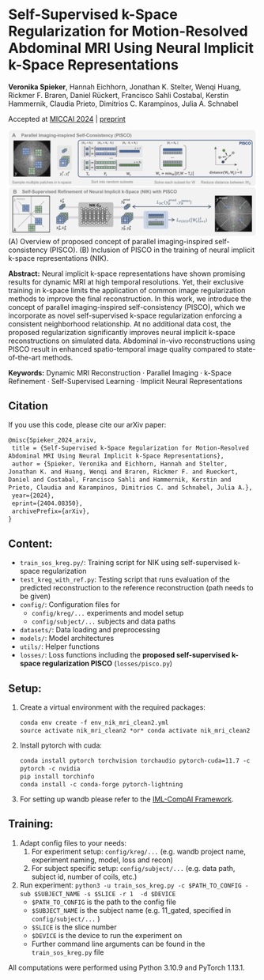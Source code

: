 # Self-Supervised k-Space Regularization for Motion-Resolved Abdominal MRI Using Neural Implicit k-Space Representations

**Veronika Spieker**, Hannah Eichhorn, Jonathan K. Stelter, Wenqi Huang, Rickmer F. Braren, Daniel Rückert, Francisco Sahli Costabal, Kerstin Hammernik, Claudia Prieto, Dimitrios C. Karampinos, Julia A. Schnabel

Accepted at [MICCAI 2024](https://conferences.miccai.org/2024/) | [preprint](https://arxiv.org/abs/2404.08350)



![PISCO-NIK](overview.png)
(A) Overview of proposed concept of parallel imaging-inspired self-consistency (PISCO).
(B) Inclusion of PISCO in the training of neural implicit k-space representations (NIK).

**Abstract:** 
Neural implicit k-space representations have shown promising results for dynamic MRI at high temporal resolutions. 
Yet, their exclusive training in k-space limits the application of common image regularization methods to improve the 
final reconstruction. In this work, we introduce the concept of parallel imaging-inspired self-consistency (PISCO), 
which we incorporate as novel self-supervised k-space regularization enforcing a consistent neighborhood relationship. 
At no additional data cost, the proposed regularization significantly improves neural implicit k-space reconstructions 
on simulated data. Abdominal in-vivo reconstructions using PISCO result in enhanced spatio-temporal image quality 
compared to state-of-the-art methods.

**Keywords:** Dynamic MRI Reconstruction · Parallel Imaging · k-Space
Refinement · Self-Supervised Learning · Implicit Neural Representations


## Citation
If you use this code, please cite our arXiv paper:

```
@misc{Spieker_2024_arxiv,
 title = {Self-Supervised k-Space Regularization for Motion-Resolved Abdominal MRI Using Neural Implicit k-Space Representations},
 author = {Spieker, Veronika and Eichhorn, Hannah and Stelter, Jonathan K. and Huang, Wenqi and Braren, Rickmer F. and Rueckert, Daniel and Costabal, Francisco Sahli and Hammernik, Kerstin and Prieto, Claudia and Karampinos, Dimitrios C. and Schnabel, Julia A.},
 year={2024},
 eprint={2404.08350},
 archivePrefix={arXiv},
}
```

## Content:
- `train_sos_kreg.py/`: Training script for NIK using self-supervised k-space regularization
- `test_kreg_with_ref.py`: Testing script that runs evaluation of the predicted reconstruction to the reference reconstruction (path needs to be given)
- `config/`: Configuration files for 
  - `config/kreg/...` experiments and model setup
  - `config/subject/...` subjects and data paths
- `datasets/`: Data loading and preprocessing
- `models/`: Model architectures
- `utils/`: Helper functions
- `losses/`: Loss functions including the **proposed self-supervised k-space regularization PISCO** (`losses/pisco.py`)

## Setup:

1. Create a virtual environment with the required packages:
    ```
    conda env create -f env_nik_mri_clean2.yml
    source activate nik_mri_clean2 *or* conda activate nik_mri_clean2
    ```
2. Install pytorch with cuda: 
    ```
    conda install pytorch torchvision torchaudio pytorch-cuda=11.7 -c pytorch -c nvidia
    pip install torchinfo
    conda install -c conda-forge pytorch-lightning
    ```
3. For setting up wandb please refer to the [IML-CompAI Framework](https://github.com/compai-lab/iml-dl).


## Training:

1. Adapt config files to your needs:
   1. For experiment setup: `config/kreg/...` (e.g. wandb project name, experiment naming, model, loss and recon)
   2. For subject specific setup: `config/subject/...` (e.g. data path, subject id, number of coils, etc.)
2. Run experiment: `python3 -u train_sos_kreg.py -c $PATH_TO_CONFIG -sub $SUBJECT_NAME -s $SLICE -r 1  -d $DEVICE`
    - `$PATH_TO_CONFIG` is the path to the config file
    - `$SUBJECT_NAME` is the subject name (e.g. 11_gated, specified in `config/subject/...` )
    - `$SLICE` is the slice number
    - `$DEVICE` is the device to run the experiment on
    - Further command line arguments can be found in the `train_sos_kreg.py` file
  
      
All computations were performed using Python 3.10.9 and PyTorch 1.13.1.

